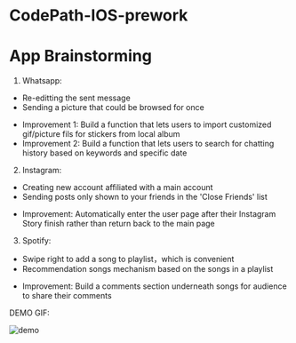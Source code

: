 # CodePath-IOS-prework
# App Brainstorming
1. Whatsapp:
  * Re-editting the sent message 
  * Sending a picture that could be browsed for once
    
  - Improvement 1:
    Build a function that lets users to import customized gif/picture fils for stickers from               local album
  - Improvement 2:
    Build a function that lets users to search for chatting history based on keywords and specific date


2. Instagram:
  * Creating new account affiliated with a main account
  * Sending posts only shown to your friends in the 'Close Friends' list

  - Improvement: Automatically enter the user page after their Instagram Story finish rather than          return back to the main page


3. Spotify:
  * Swipe right to add a song to playlist，which is convenient 
  * Recommendation songs mechanism based on the songs in a playlist
    
  - Improvement: Build a comments section underneath songs for audience to share their comments

DEMO GIF:

![demo](https://github.com/SinianLiu/CodePath-IOS-prework/assets/113807640/32a168e8-ce84-4600-8cb2-0f57b36d417c)
    

